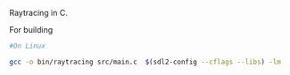 Raytracing in C.

For building

```bash
#On Linux

gcc -o bin/raytracing src/main.c  $(sdl2-config --cflags --libs) -lm



```
